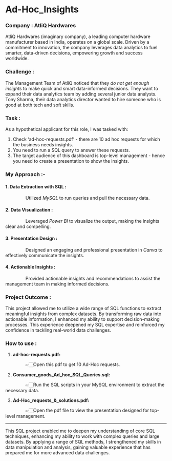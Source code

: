 # Ad-Hoc_Insights

### Company : AtliQ Hardwares

AtliQ Hardwares (imaginary company), a leading computer hardware manufacturer based in India, operates on a global scale. Driven by a commitment to innovation, the company leverages data analytics to fuel smarter, data-driven decisions, empowering growth and success worldwide.
### Challenge :
The Management Team of AtliQ noticed that they _do not get enough insights_ to make quick and smart data-informed decisions. They want to expand their data analytics team by adding several junior data analysts. Tony Sharma, their data analytics director wanted to hire someone who is good at both tech and soft skills.

### Task :  
As a hypothetical applicant for this role, I was tasked with:

1. Check ‘ad-hoc-requests.pdf’ - there are 10 ad hoc requests for which the business needs insights.
2. You need to run a SQL query to answer these requests. 
3. The target audience of this dashboard is top-level management - hence you need to create a presentation to show the insights.

### My Approach :-
#### 1. Data Extraction with SQL :

&nbsp;&nbsp;&nbsp;&nbsp;&nbsp;&nbsp;&nbsp;&nbsp;&nbsp;&nbsp;&nbsp;&nbsp;&nbsp;&nbsp;&nbsp;&nbsp;Utilized _MySQL_ to run queries and pull the necessary data.  

#### 2. Data Visualization :

&nbsp;&nbsp;&nbsp;&nbsp;&nbsp;&nbsp;&nbsp;&nbsp;&nbsp;&nbsp;&nbsp;&nbsp;&nbsp;&nbsp;&nbsp;&nbsp;Leveraged _Power BI_ to visualize the output, making the insights clear and compelling.  

#### 3. Presentation Design :

&nbsp;&nbsp;&nbsp;&nbsp;&nbsp;&nbsp;&nbsp;&nbsp;&nbsp;&nbsp;&nbsp;&nbsp;&nbsp;&nbsp;&nbsp;&nbsp;Designed an engaging and professional presentation in _Canva_ to effectively communicate the insights.  

#### 4. Actionable Insights :

&nbsp;&nbsp;&nbsp;&nbsp;&nbsp;&nbsp;&nbsp;&nbsp;&nbsp;&nbsp;&nbsp;&nbsp;&nbsp;&nbsp;&nbsp;&nbsp;Provided actionable insights and recommendations to assist the management team in making informed decisions.  

### Project Outcome :  

This project allowed me to utilize a wide range of SQL functions to extract meaningful insights from complex datasets. By transforming raw data into actionable information, I enhanced my ability to support decision-making processes. This experience deepened my SQL expertise and reinforced my confidence in tackling real-world data challenges.

### How to use :  

1. **ad-hoc-requests.pdf:**  

&nbsp;&nbsp;&nbsp;&nbsp;&nbsp;&nbsp;&nbsp;&nbsp;&nbsp;&nbsp;&nbsp;&nbsp;&nbsp;&nbsp;&nbsp;&nbsp;👉🏻Open this pdf to get 10 Ad-Hoc requests.  

2. **Consumer_goods_Ad_hoc_SQL_Queries.sql:**  

&nbsp;&nbsp;&nbsp;&nbsp;&nbsp;&nbsp;&nbsp;&nbsp;&nbsp;&nbsp;&nbsp;&nbsp;&nbsp;&nbsp;&nbsp;&nbsp;👉🏻Run the SQL scripts in your MySQL environment to extract the necessary data.  

3. **Ad-Hoc_requests_&_solutions.pdf:**

&nbsp;&nbsp;&nbsp;&nbsp;&nbsp;&nbsp;&nbsp;&nbsp;&nbsp;&nbsp;&nbsp;&nbsp;&nbsp;&nbsp;&nbsp;&nbsp;👉🏻Open the pdf file to view the presentation designed for top-level management.  

-----------------------------------------------------------------------------------------------------------------------------------------------------------  
This SQL project enabled me to deepen my understanding of core SQL techniques, enhancing my ability to work with complex queries and large datasets. By applying a range of SQL methods, I strengthened my skills in data manipulation and analysis, gaining valuable experience that has prepared me for more advanced data challenges.

